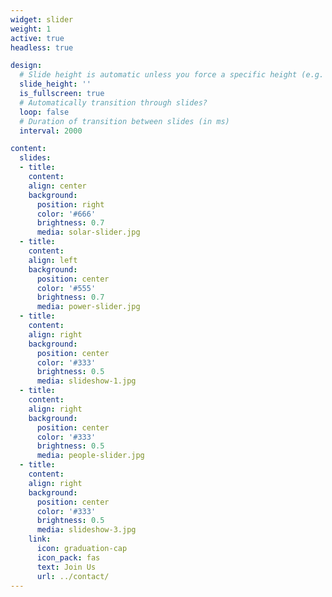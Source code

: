 ```yaml
---
widget: slider
weight: 1
active: true
headless: true

design:
  # Slide height is automatic unless you force a specific height (e.g. '400px')
  slide_height: ''
  is_fullscreen: true
  # Automatically transition through slides?
  loop: false
  # Duration of transition between slides (in ms)
  interval: 2000

content:
  slides:
  - title: 
    content: 
    align: center
    background:
      position: right
      color: '#666'
      brightness: 0.7
      media: solar-slider.jpg
  - title: 
    content: 
    align: left
    background:
      position: center
      color: '#555'
      brightness: 0.7
      media: power-slider.jpg
  - title: 
    content: 
    align: right
    background:
      position: center
      color: '#333'
      brightness: 0.5
      media: slideshow-1.jpg
  - title: 
    content: 
    align: right
    background:
      position: center
      color: '#333'
      brightness: 0.5
      media: people-slider.jpg
  - title: 
    content: 
    align: right
    background:
      position: center
      color: '#333'
      brightness: 0.5
      media: slideshow-3.jpg
    link:
      icon: graduation-cap
      icon_pack: fas
      text: Join Us
      url: ../contact/
---
```

